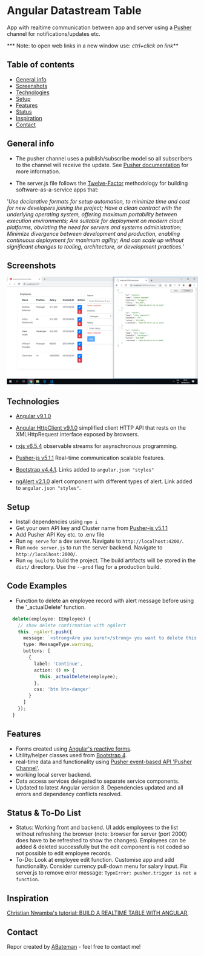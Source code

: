 # Angular Datastream Table

App with realtime communication between app and server using a [Pusher](https://pusher.com/) channel for notifications/updates etc.

*** Note: to open web links in a new window use: _ctrl+click on link_**

## Table of contents

* [General info](#general-info)
* [Screenshots](#screenshots)
* [Technologies](#technologies)
* [Setup](#setup)
* [Features](#features)
* [Status](#status)
* [Inspiration](#inspiration)
* [Contact](#contact)

## General info

* The pusher channel uses a publish/subscribe model so all subscribers to the channel will receive the update. See [Pusher documentation](https://pusher.com/docs) for more information.

* The server.js file follows the [Twelve-Factor](https://12factor.net/) methodology for building software-as-a-service apps that:

'_Use declarative formats for setup automation, to minimize time and cost for new developers joining the project;
Have a clean contract with the underlying operating system, offering maximum portability between execution environments;
Are suitable for deployment on modern cloud platforms, obviating the need for servers and systems administration;
Minimize divergence between development and production, enabling continuous deployment for maximum agility;
And can scale up without significant changes to tooling, architecture, or development practices._'

## Screenshots

![Example screenshot](./img/frontend-and-server.png)

## Technologies

* [Angular v9.1.0](https://angular.io/)
* [Angular HttpClient v9.1.0](https://angular.io/guide/http) simplified client HTTP API that rests on the XMLHttpRequest interface exposed by browsers.

* [rxjs v6.5.4](http://reactivex.io/) observable streams for asynschronous programming.
* [Pusher-js v5.1.1](https://pusher.com/) Real-time communication scalable features.
* [Bootstrap v4.4.1](https://getbootstrap.com/). Links added to `angular.json "styles"`
* [ngAlert v2.1.0](https://github.com/theo4u/ngAlert) alert component with different types of alert. Link added to `angular.json "styles"`.

## Setup

* Install dependencies using `npm i`
* Get your own API key and Cluster name from [Pusher-js v5.1.1](https://pusher.com/)
* Add Pusher API Key etc. to .env file
* Run `ng serve` for a dev server. Navigate to `http://localhost:4200/`.
* Run `node server.js` to run the server backend. Navigate to `http://localhost:2000/`.
* Run `ng build` to build the project. The build artifacts will be stored in the `dist/` directory. Use the `--prod` flag for a production build.

## Code Examples

* Function to delete an employee record with alert message before using the '_actualDelete' function.

```typescript
  delete(employee: IEmployee) {
    // show delete confirmation with ngAlert
    this._ngAlert.push({
      message: `<strong>Are you sure!</strong> you want to delete this employee with name <strong>${employee.name}</strong>`,
      type: MessageType.warning,
      buttons: [
        {
          label: 'Continue',
          action: () => {
            this._actualDelete(employee);
          },
          css: 'btn btn-danger'
        }
      ]
    });
  }

```

## Features

* Forms created using [Angular's reactive forms](https://angular.io/api/forms/ReactiveFormsModule).
* Utility/helper classes used from [Bootstrap 4](https://getbootstrap.com/).
* real-time data and functionality using [Pusher event-based API 'Pusher Channel'](https://pusher.com/).
* working local server backend.
* Data access services delegated to separate service components.
* Updated to latest Angular version 8. Dependencies updated and all errors and dependency conflicts resolved.

## Status & To-Do List

* Status: Working front and backend. UI adds employees to the list without refreshing the browser (note: browser for server (port 2000) does have to be refreshed to show the changes). Employees can be added & deleted successfully but the edit component is not coded so not possible to edit employee records.
* To-Do: Look at employee edit function. Customise app and add functionality. Consider currency pull-down menu for salary input. Fix server.js to remove error message: `TypeError: pusher.trigger is not a function`.

## Inspiration

[Christian Nwamba's tutorial: BUILD A REALTIME TABLE WITH ANGULAR](https://pusher.com/tutorials/realtime-table-angular),

## Contact

Repor created by [ABateman](https://www.andrewbateman.org) - feel free to contact me!
